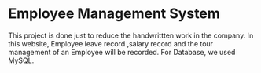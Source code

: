 # Employee Management System

This project is done just to reduce the handwrittten work in the company.
In this website, Employee leave record ,salary record and the tour management of an Employee will be recorded.
For Database, we used MySQL. 
 
